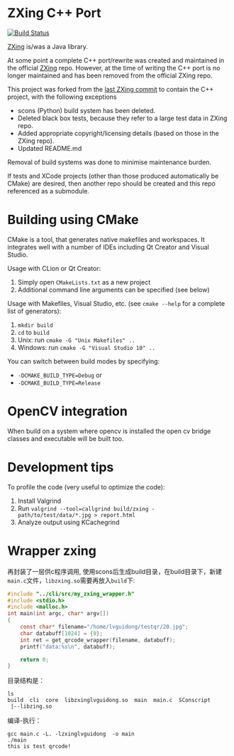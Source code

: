 # ZXing C++ Port

[![Build Status](https://travis-ci.org/glassechidna/zxing-cpp.svg?branch=master)](https://travis-ci.org/glassechidna/zxing-cpp)

[ZXing](https://github.com/zxing/zxing) is/was a Java library.

At some point a complete C++ port/rewrite was created and maintained in the official [ZXing](https://github.com/zxing/zxing) repo. However, at the time of writing the C++ port is no longer maintained and has been removed from the official ZXing repo.

This project was forked from the [last ZXing commit](https://github.com/zxing/zxing/commit/00f6340) to contain the C++ project, with the following exceptions

 * scons (Python) build system has been deleted.
 * Deleted black box tests, because they refer to a large test data in ZXing repo.
 * Added appropriate copyright/licensing details (based on those in the ZXing repo).
 * Updated README.md

Removal of build systems was done to minimise maintenance burden.

If tests and XCode projects (other than those produced automatically be CMake) are desired, then another repo should be created and this repo referenced as a submodule. 

# Building using CMake

CMake is a tool, that generates native makefiles and workspaces. It integrates well with a number of IDEs including Qt Creator and Visual Studio.

Usage with CLion or Qt Creator:

  1. Simply open `CMakeLists.txt` as a new project
  2. Additional command line arguments can be specified (see below)

Usage with Makefiles, Visual Studio, etc. (see `cmake --help` for a complete list of generators):

  1. `mkdir build`
  2. `cd` to `build`
  3. Unix: run `cmake -G "Unix Makefiles" ..`
  3. Windows: run `cmake -G "Visual Studio 10" ..`

You can switch between build modes by specifying:

  - `-DCMAKE_BUILD_TYPE=Debug` or
  - `-DCMAKE_BUILD_TYPE=Release`

# OpenCV integration

When build on a system where opencv is installed the open cv bridge classes and executable will be built too.

# Development tips

To profile the code (very useful to optimize the code):

  1. Install Valgrind
  2. Run `valgrind --tool=callgrind build/zxing - path/to/test/data/*.jpg > report.html`
  3. Analyze output using KCachegrind



# Wrapper zxing
再封装了一层供c程序调用, 使用scons后生成build目录，在build目录下，新建 `main.c`文件，`libzxing.so`需要再放入`build`下:

```c
#include "../cli/src/my_zxing_wrapper.h"
#include <stdio.h>
#include <malloc.h>
int main(int argc, char* argv[])
{
    const char* filename="/home/lvguidong/testqr/20.jpg";
    char databuff[1024] = {0};
    int ret = get_qrcode_wrapper(filename, databuff);
    printf("data:%s\n", databuff);

    return 0;
}
```

目录结构是：

```shell
ls
build  cli  core  libzxinglvguidong.so  main  main.c  SConscript
 |--libzing.so
```

编译-执行：

```
gcc main.c -L. -lzxinglvguidong  -o main
./main
this is test qrcode!
```

